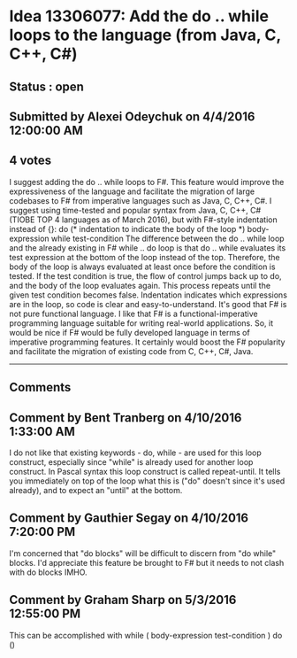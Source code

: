 # Idea 13306077: Add the do .. while loops to the language (from Java, C, C++, C#) #

## Status : open

## Submitted by Alexei Odeychuk on 4/4/2016 12:00:00 AM

## 4 votes

I suggest adding the do .. while loops to F#. This feature would improve the expressiveness of the language and facilitate the migration of large codebases to F# from imperative languages such as Java, C, C++, C#.
I suggest using time-tested and popular syntax from Java, C, C++, C# (TIOBE TOP 4 languages as of March 2016), but with F#-style indentation instead of {}:
do
(* indentation to indicate the body of the loop *) body-expression
while test-condition
The difference between the do .. while loop and the already existing in F# while .. do loop is that do .. while evaluates its test expression at the bottom of the loop instead of the top. Therefore, the body of the loop is always evaluated at least once before the condition is tested. If the test condition is true, the flow of control jumps back up to do, and the body of the loop evaluates again. This process repeats until the given test condition becomes false. Indentation indicates which expressions are in the loop, so code is clear and easy-to-understand.
It's good that F# is not pure functional language. I like that F# is a functional-imperative programming language suitable for writing real-world applications. So, it would be nice if F# would be fully developed language in terms of imperative programming features. It certainly would boost the F# popularity and facilitate the migration of existing code from C, C++, C#, Java.


------------------------
## Comments


## Comment by Bent Tranberg on 4/10/2016 1:33:00 AM
I do not like that existing keywords - do, while - are used for this loop construct, especially since "while" is already used for another loop construct. In Pascal syntax this loop construct is called repeat-until. It tells you immediately on top of the loop what this is ("do" doesn't since it's used already), and to expect an "until" at the bottom.


## Comment by Gauthier Segay on 4/10/2016 7:20:00 PM
I'm concerned that "do blocks" will be difficult to discern from "do while" blocks.
I'd appreciate this feature be brought to F# but it needs to not clash with do blocks IMHO.


## Comment by Graham Sharp on 5/3/2016 12:55:00 PM
This can be accomplished with
while (
body-expression
test-condition
) do ()

